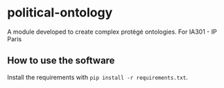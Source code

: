 # political-ontology

A module developed to create complex protégé ontologies. For IA301 - IP Paris

## How to use the software

Install the requirements with `pip install -r requirements.txt`.
